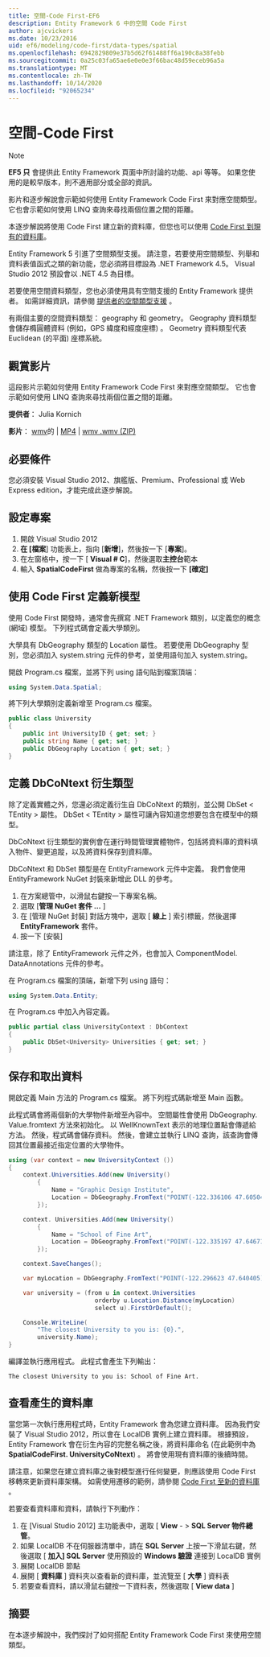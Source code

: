 ```yaml
---
title: 空間-Code First-EF6
description: Entity Framework 6 中的空間 Code First
author: ajcvickers
ms.date: 10/23/2016
uid: ef6/modeling/code-first/data-types/spatial
ms.openlocfilehash: 6942829809e37b5d62f61488ff6a190c8a38febb
ms.sourcegitcommit: 0a25c03fa65ae6e0e0e3f66bac48d59eceb96a5a
ms.translationtype: MT
ms.contentlocale: zh-TW
ms.lasthandoff: 10/14/2020
ms.locfileid: "92065234"
---
```

# <a name="spatial---code-first"></a>空間-Code First
> [!NOTE]
> **EF5 只** 會提供此 Entity Framework 頁面中所討論的功能、api 等等。 如果您使用的是較早版本，則不適用部分或全部的資訊。

影片和逐步解說會示範如何使用 Entity Framework Code First 來對應空間類型。 它也會示範如何使用 LINQ 查詢來尋找兩個位置之間的距離。

本逐步解說將使用 Code First 建立新的資料庫，但您也可以使用 [Code First 到現有的資料庫](xref:ef6/modeling/code-first/workflows/existing-database)。

Entity Framework 5 引進了空間類型支援。 請注意，若要使用空間類型、列舉和資料表值函式之類的新功能，您必須將目標設為 .NET Framework 4.5。 Visual Studio 2012 預設會以 .NET 4.5 為目標。

若要使用空間資料類型，您也必須使用具有空間支援的 Entity Framework 提供者。 如需詳細資訊，請參閱 [提供者的空間類型支援](xref:ef6/fundamentals/providers/spatial-support) 。

有兩個主要的空間資料類型： geography 和 geometry。 Geography 資料類型會儲存橢圓體資料 (例如，GPS 緯度和經度座標) 。 Geometry 資料類型代表 Euclidean (的平面) 座標系統。

## <a name="watch-the-video"></a>觀賞影片
這段影片示範如何使用 Entity Framework Code First 來對應空間類型。 它也會示範如何使用 LINQ 查詢來尋找兩個位置之間的距離。

**提供者**： Julia Kornich

**影片**： [wmv](https://download.microsoft.com/download/9/1/3/913EA17E-6F97-41D8-A4FE-805A0D83D26A/HDI-ITPro-MSDN-winvideo-spatialwithcodefirst.wmv)的  |  [MP4](https://download.microsoft.com/download/9/1/3/913EA17E-6F97-41D8-A4FE-805A0D83D26A/HDI-ITPro-MSDN-mp4video-spatialwithcodefirst.m4v)  |  [wmv .wmv (ZIP) ](https://download.microsoft.com/download/9/1/3/913EA17E-6F97-41D8-A4FE-805A0D83D26A/HDI-ITPro-MSDN-winvideo-spatialwithcodefirst.zip)

## <a name="pre-requisites"></a>必要條件

您必須安裝 Visual Studio 2012、旗艦版、Premium、Professional 或 Web Express edition，才能完成此逐步解說。

## <a name="set-up-the-project"></a>設定專案

1.  開啟 Visual Studio 2012
2.  **在 [檔案**] 功能表上，指向 [**新增**]，然後按一下 [**專案**]。
3.  在左窗格中，按一下 [ **Visual \# C**]，然後選取**主控台**範本
4.  輸入 **SpatialCodeFirst** 做為專案的名稱，然後按一下 **[確定]**

## <a name="define-a-new-model-using-code-first"></a>使用 Code First 定義新模型

使用 Code First 開發時，通常會先撰寫 .NET Framework 類別，以定義您的概念 (網域) 模型。 下列程式碼會定義大學類別。

大學具有 DbGeography 類型的 Location 屬性。 若要使用 DbGeography 型別，您必須加入 system.string 元件的參考，並使用語句加入 system.string。

開啟 Program.cs 檔案，並將下列 using 語句貼到檔案頂端：

``` csharp
using System.Data.Spatial;
```

將下列大學類別定義新增至 Program.cs 檔案。

``` csharp
public class University  
{
    public int UniversityID { get; set; }
    public string Name { get; set; }
    public DbGeography Location { get; set; }
}
```

## <a name="define-the-dbcontext-derived-type"></a>定義 DbCoNtext 衍生類型

除了定義實體之外，您還必須定義衍生自 DbCoNtext 的類別，並公開 DbSet &lt; TEntity &gt; 屬性。 DbSet &lt; TEntity &gt; 屬性可讓內容知道您想要包含在模型中的類型。

DbCoNtext 衍生類型的實例會在運行時間管理實體物件，包括將資料庫的資料填入物件、變更追蹤，以及將資料保存到資料庫。

DbCoNtext 和 DbSet 類型是在 EntityFramework 元件中定義。 我們會使用 EntityFramework NuGet 封裝來新增此 DLL 的參考。

1.  在方案總管中，以滑鼠右鍵按一下專案名稱。
2.  選取 [**管理 NuGet 套件 ...** ]
3.  在 [管理 NuGet 封裝] 對話方塊中，選取 [ **線上** ] 索引標籤，然後選擇 **EntityFramework** 套件。
4.  按一下 [安裝]

請注意，除了 EntityFramework 元件之外，也會加入 ComponentModel. DataAnnotations 元件的參考。

在 Program.cs 檔案的頂端，新增下列 using 語句：

``` csharp
using System.Data.Entity;
```

在 Program.cs 中加入內容定義。 

``` csharp
public partial class UniversityContext : DbContext
{
    public DbSet<University> Universities { get; set; }
}
```

## <a name="persist-and-retrieve-data"></a>保存和取出資料

開啟定義 Main 方法的 Program.cs 檔案。 將下列程式碼新增至 Main 函數。

此程式碼會將兩個新的大學物件新增至內容中。 空間屬性會使用 DbGeography. Value.fromtext 方法來初始化。 以 WellKnownText 表示的地理位置點會傳遞給方法。 然後，程式碼會儲存資料。 然後，會建立並執行 LINQ 查詢，該查詢會傳回其位置最接近指定位置的大學物件。

``` csharp
using (var context = new UniversityContext ())
{
    context.Universities.Add(new University()
        {
            Name = "Graphic Design Institute",
            Location = DbGeography.FromText("POINT(-122.336106 47.605049)"),
        });

    context. Universities.Add(new University()
        {
            Name = "School of Fine Art",
            Location = DbGeography.FromText("POINT(-122.335197 47.646711)"),
        });

    context.SaveChanges();

    var myLocation = DbGeography.FromText("POINT(-122.296623 47.640405)");

    var university = (from u in context.Universities
                        orderby u.Location.Distance(myLocation)
                        select u).FirstOrDefault();

    Console.WriteLine(
        "The closest University to you is: {0}.",
        university.Name);
}
```

編譯並執行應用程式。 此程式會產生下列輸出：

```console
The closest University to you is: School of Fine Art.
```

## <a name="view-the-generated-database"></a>查看產生的資料庫

當您第一次執行應用程式時，Entity Framework 會為您建立資料庫。 因為我們安裝了 Visual Studio 2012，所以會在 LocalDB 實例上建立資料庫。 根據預設，Entity Framework 會在衍生內容的完整名稱之後，將資料庫命名 (在此範例中為 **SpatialCodeFirst. UniversityCoNtext**) 。 將會使用現有資料庫的後續時間。  

請注意，如果您在建立資料庫之後對模型進行任何變更，則應該使用 Code First 移轉來更新資料庫架構。 如需使用遷移的範例，請參閱 [Code First 至新的資料庫](xref:ef6/modeling/code-first/workflows/new-database) 。

若要查看資料庫和資料，請執行下列動作：

1.  在 [Visual Studio 2012] 主功能表中，選取 [ **View**  - &gt; **SQL Server 物件總管**。
2.  如果 LocalDB 不在伺服器清單中，請在 **SQL Server** 上按一下滑鼠右鍵，然後選取 [ **加入] SQL Server** 使用預設的 **Windows 驗證** 連接到 LocalDB 實例
3.  展開 LocalDB 節點
4.  展開 [ **資料庫** ] 資料夾以查看新的資料庫，並流覽至 [ **大學** ] 資料表
5.  若要查看資料，請以滑鼠右鍵按一下資料表，然後選取 [ **View data** ]

## <a name="summary"></a>摘要

在本逐步解說中，我們探討了如何搭配 Entity Framework Code First 來使用空間類型。 
